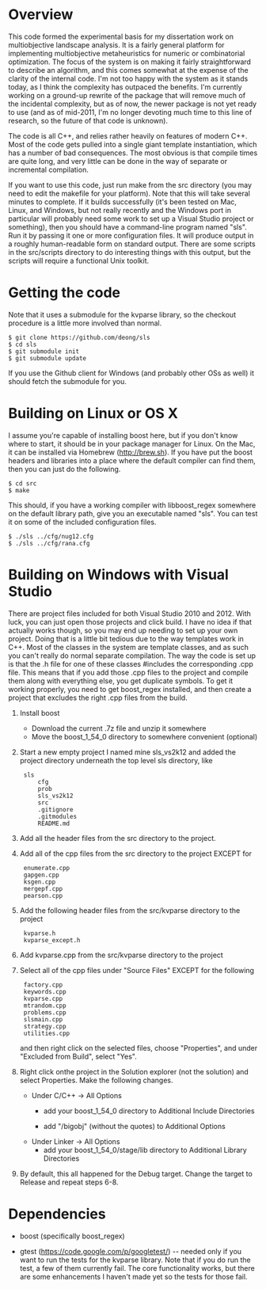 Overview
========

This code formed the experimental basis for my dissertation work on multiobjective
landscape analysis. It is a fairly general platform for implementing multiobjective
metaheuristics for numeric or combinatorial optimization. The focus of the system is
on making it fairly straightforward to describe an algorithm, and this comes
somewhat at the expense of the clarity of the internal code. I'm not too happy with
the system as it stands today, as I think the complexity has outpaced the benefits.
I'm currently working on a ground-up rewrite of the package that will remove much of
the incidental complexity, but as of now, the newer package is not yet ready to use
(and as of mid-2011, I'm no longer devoting much time to this line of research, so
the future of that code is unknown).

The code is all C++, and relies rather heavily on features of modern C++. Most of
the code gets pulled into a single giant template instantiation, which has a number
of bad consequences. The most obvious is that compile times are quite long, and very
little can be done in the way of separate or incremental compilation.

If you want to use this code, just run make from the src directory (you may need to
edit the makefile for your platform). Note that this will take several minutes to
complete. If it builds successfully (it's been tested on Mac, Linux, and Windows,
but not really recently and the Windows port in particular will probably need some
work to set up a Visual Studio project or something), then you should have a
command-line program named "sls". Run it by passing it one or more configuration
files. It will produce output in a roughly human-readable form on standard output.
There are some scripts in the src/scripts directory to do interesting things with
this output, but the scripts will require a functional Unix toolkit.


Getting the code
================
Note that it uses a submodule for the kvparse library, so the checkout procedure is
a little more involved than normal.

    $ git clone https://github.com/deong/sls
    $ cd sls
    $ git submodule init
    $ git submodule update
	
If you use the Github client for Windows (and probably other OSs as well) it
should fetch the submodule for you.


Building on Linux or OS X
=========================
I assume you're capable of installing boost here, but if you don't know where to
start, it should be in your package manager for Linux. On the Mac, it can be
installed via Homebrew (http://brew.sh). If you have put the boost headers and
libraries into a place where the default compiler can find them, then you can
just do the following.

    $ cd src
    $ make

This should, if you have a working compiler with libboost_regex somewhere on the
default library path, give you an executable named "sls". You can test it on some of
the included configuration files.

    $ ./sls ../cfg/nug12.cfg
    $ ./sls ../cfg/rana.cfg


Building on Windows with Visual Studio
======================================
There are project files included for both Visual Studio 2010 and 2012. With
luck, you can just open those projects and click build. I have no idea if that
actually works though, so you may end up needing to set up your own project.
Doing that is a little bit tedious due to the way templates work in C++. Most of
the classes in the system are template classes, and as such you can't really do
normal separate compilation. The way the code is set up is that the .h file for
one of these classes #includes the corresponding .cpp file. This means that if
you add those .cpp files to the project and compile them along with everything
else, you get duplicate symbols. To get it working properly, you need to get
boost_regex installed, and then create a project that excludes the right .cpp
files from the build.

1. Install boost
    - Download the current .7z file and unzip it somewhere
    - Move the boost_1_54_0 directory to somewhere convenient (optional)

2. Start a new empty project
	I named mine sls_vs2k12 and added the project directory underneath the
	top level sls directory, like
    
	    sls  
		    cfg  
    		prob  
    		sls_vs2k12  
    		src  
    		.gitignore  
    		.gitmodules  
    		README.md  
    
3. Add all the header files from the src directory to the project.

4. Add all of the cpp files from the src directory to the project EXCEPT for

    	enumerate.cpp  
    	gapgen.cpp  
    	ksgen.cpp  
    	mergepf.cpp  
    	pearson.cpp  

5. Add the following header files from the src/kvparse directory to the project

	    kvparse.h  
    	kvparse_except.h  

6. Add kvparse.cpp from the src/kvparse directory to the project

7. Select all of the cpp files under "Source Files" EXCEPT for the following

    	factory.cpp  
    	keywords.cpp  
    	kvparse.cpp  
    	mtrandom.cpp  
    	problems.cpp  
    	slsmain.cpp  
    	strategy.cpp  
    	utilities.cpp  

   and then right click on the selected files, choose "Properties", and under
   "Excluded from Build", select "Yes".

8. Right click onthe project in the Solution explorer (not the solution) and 
   select Properties. Make the following changes.
    - Under C/C++ -> All Options
	    * add your boost_1_54_0 directory to Additional Include Directories

	    * add "/bigobj" (without the quotes) to Additional Options
    - Under Linker -> All Options
	    * add your boost_1_54_0/stage/lib directory to Additional Library Directories

9. By default, this all happened for the Debug target. Change the target to Release
   and repeat steps 6-8.




Dependencies
============
* boost (specifically boost_regex)

* gtest (https://code.google.com/p/googletest/) -- needed only if you
  want to run the tests for the kvparse library. Note that if you do run the
  test, a few of them currently fail. The core functionality works, but there
  are some enhancements I haven't made yet so the tests for those fail.
